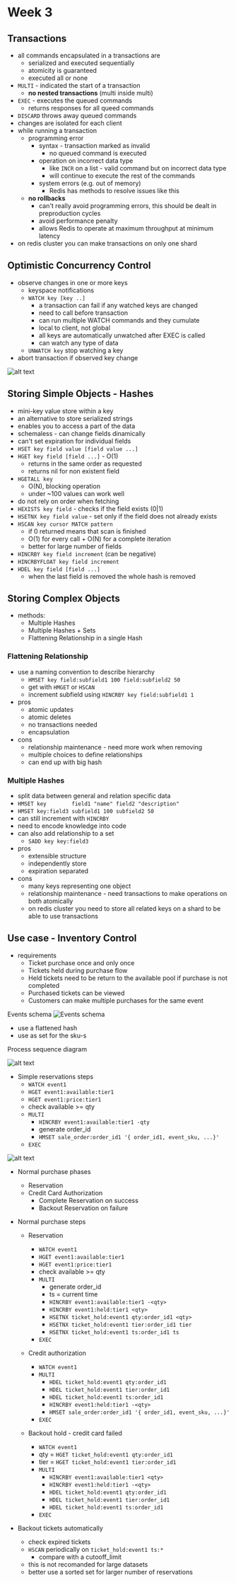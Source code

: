 # Week 3

## Transactions
- all commands encapsulated in a transactions are
    - serialized and executed sequentially
    - atomicity is guaranteed
    - executed all or none
- `MULTI` - indicated the start of a transaction
    - **no nested transactions** (multi inside multi)
- `EXEC` - executes the queued commands
    - returns responses for all queed commands
- `DISCARD` throws away queued commands
- changes are isolated for each client
- while running a transaction
    - programming error
        - syntax - transaction marked as invalid
            - no queued command is executed
        - operation on incorrect data type
            - like `INCR` on a list - valid command but on incorrect data type
            - will continue to execute the rest of the commands
        - system errors (e.g. out of memory)
            - Redis has methods to resolve issues like this
    - **no rollbacks**
        - can't really avoid programming errors, this should be dealt in preproduction cycles
        - avoid performance penalty
        - allows Redis to operate at maximum throughput at minimum latency
- on redis cluster you can make transactions on only one shard

## Optimistic Concurrency Control
- observe changes in one or more keys
    - keyspace notifications
    - `WATCH key [key ..]`
        - a transaction can fail if any watched keys are changed
        - need to call before transaction
        - can run multiple WATCH commands and they cumulate
        - local to client, not global
        - all keys are automatically unwatched after EXEC is called
        - can watch any type of data
    - `UNWATCH key` stop watching a key
- abort transaction if observed key change

![alt text](media/image-multi-watch.png)

## Storing Simple Objects - Hashes
- mini-key value store within a key
- an alternative to store serialized strings
- enables you to access a part of the data
- schemaless - can change fields dinamically
- can't set expiration for individual fields
- `HSET key field value [field value ...]`
- `HGET key field [field ...]` - O(1)
    - returns in the same order as requested
    - returns nil for non existent field
- `HGETALL key`
    - O(N), blocking operation
    - under ~100 values can work well
- do not rely on order when fetching
- `HEXISTS key field` - checks if the field exists (0|1)
- `HSETNX key field value` - set only if the field does not already exists
- `HSCAN key cursor MATCH pattern`
    - if 0 returned means that scan is finished
    - O(1) for every call + O(N) for a complete iteration
    - better for large number of fields
- `HINCRBY key field increment` (can be negative)
- `HINCRBYFLOAT key field increment`
- `HDEL key field [field ...]`
    - when the last field is removed the whole hash is removed

## Storing Complex Objects
- methods:
    - Multiple Hashes
    - Multiple Hashes + Sets
    - Flattening Relationship in a single Hash

### Flattening Relationship
- use a naming convention to describe hierarchy
    - `HMSET key field:subfield1 100 field:subfield2 50`
    - get with `HMGET` or `HSCAN`
    - increment subfield using `HINCRBY key field:subfield1 1`
- pros
    - atomic updates
    - atomic deletes
    - no transactions needed
    - encapsulation
- cons
    - relationship maintenance - need more work when removing
    - multiple choices to define relationships
    - can end up with big hash

### Multiple Hashes
- split data between general and relation specific data
- `HMSET key        field1 "name" field2 "description"`
- `HMSET key:field3 subfield1 100 subfield2 50`
- can still increment with `HINCRBY`
- need to encode knowledge into code
- can also add relationship to a set
    - `SADD key key:field3`
- pros
    - extensible structure
    - independently store
    - expiration separated
- cons
    - many keys representing one object
    - relationship maintenance - need transactions to make operations on both atomically
    - on redis cluster you need to store all related keys on a shard to be able to use transactions

## Use case - Inventory Control
- requirements
    - Ticket purchase once and only once
    - Tickets held during purchase flow
    - Held tickets need to be return to the available pool if purchase is not completed
    - Purchased tickets can be viewed
    - Customers can make multiple purchases for the same event

Events schema
![Events schema](media/image.png)

- use a flattened hash
- use as set for the sku-s 

Process sequence diagram

![alt text](media/image-4.png)

- Simple reservations steps
    - `WATCH event1`
    - `HGET event1:available:tier1`
    - `HGET event1:price:tier1`
    - check available >= qty
    - `MULTI`
        - `HINCRBY event1:available:tier1 -qty`
        - generate order_id
        - `HMSET sale_order:order_id1 '{ order_id1, event_sku, ...}'`
    - `EXEC`

![alt text](media/image-3.png)

- Normal purchase phases
    - Reservation
    - Credit Card Authorization
        - Complete Reservation on success
        - Backout Reservation on failure

- Normal purchase steps
    - Reservation
        - `WATCH event1`
        - `HGET event1:available:tier1`
        - `HGET event1:price:tier1`
        - check available >= qty
        - `MULTI`
            - generate order_id
            - ts = current time
            - `HINCRBY event1:available:tier1 -<qty>`
            - `HINCRBY event1:held:tier1 <qty>`
            - `HSETNX ticket_hold:event1 qty:order_id1 <qty>`
            - `HSETNX ticket_hold:event1 tier:order_id1 tier`
            - `HSETNX ticket_hold:event1 ts:order_id1 ts`
        - `EXEC`

    - Credit authorization
        - `WATCH event1`
        - `MULTI`
            - `HDEL ticket_hold:event1 qty:order_id1`
            - `HDEL ticket_hold:event1 tier:order_id1`
            - `HDEL ticket_hold:event1 ts:order_id1`
            - `HINCRBY event1:held:tier1 -<qty>`
            - `HMSET sale_order:order_id1 '{ order_id1, event_sku, ...}'`
        - `EXEC`

    - Backout hold - credit card failed
        - `WATCH event1`
        - qty = `HGET ticket_hold:event1 qty:order_id1`
        - tier = `HGET ticket_hold:event1 tier:order_id1`
        - `MULTI`
            - `HINCRBY event1:available:tier1 <qty>`
            - `HINCRBY event1:held:tier1 -<qty>`
            - `HDEL ticket_hold:event1 qty:order_id1`
            - `HDEL ticket_hold:event1 tier:order_id1`
            - `HDEL ticket_hold:event1 ts:order_id1`
        - `EXEC`

- Backout tickets automatically
    - check expired tickets
    - `HSCAN` periodically on `ticket_hold:event1 ts:*`
        - compare with a cutooff_limit
    - this is not recomanded for large datasets
    - better use a sorted set for larger number of reservations
    

